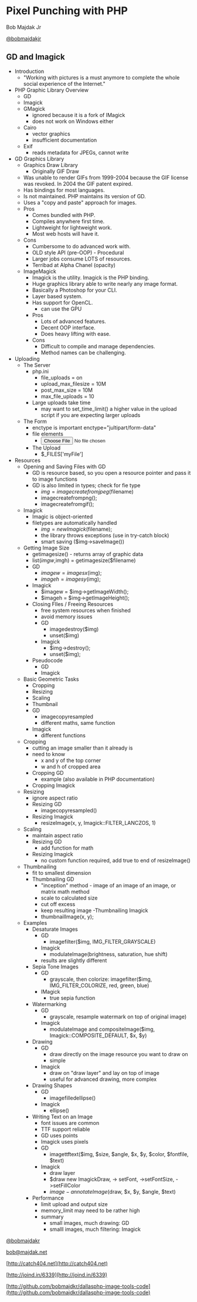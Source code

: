 # Pixel Punching with PHP

Bob Majdak Jr

[@bobmajdakjr](http://twitter.com/bobmajdakjr)

## GD and Imagick

- Introduction
	- "Working with pictures is a must anymore to complete the whole social experience of the Internet."
- PHP Graphic Library Overview
	- GD
	- Imagick
	- GMagick
		- ignored because it is a fork of IMagick
		- does not work on Windows either
	- Cairo
		- vector graphics
		- insufficient documentation
	- Exif
		- reads metadata for JPEGs, cannot write
- GD Graphics Library
	- Graphics Draw Library
		- Originally GIF Draw
	- Was unable to render GIFs from 1999-2004 because the GIF license was revoked. In 2004 the GIF patent expired.
	- Has bindings for most languages.
	- Is not maintained. PHP maintains its version of GD.
	- Uses a "copy and paste" approach for images.
	- Pros
		- Comes bundled with PHP.
		- Compiles anywhere first time.
		- Lightweight for lightweight work.
		- Most web hosts will have it.
	- Cons
		- Cumbersome to do advanced work with.
		- OLD style API (pre-OOP) - Procedural
		- Larger jobs consume LOTS of resources.
		- Terribad at Alpha Chanel (opacity)
	- ImageMagick
		- Imagick is the utility. Imagick is the PHP binding.
		- Huge graphics library able to write nearly any image format.
		- Basically a Photoshop for your CLI.
		- Layer based system.
		- Has support for OpenCL.
			- can use the GPU
		- Pros
			- Lots of advanced features.
			- Decent OOP interface.
			- Does heavy lifting with ease.
		- Cons
			- Difficult to compile and manage dependencies.
			- Method names can be challenging.
- Uploading
	- The Server
		- php.ini
			- file_uploads = on
			- upload_max_filesize = 10M
			- post_max_size = 10M
			- max_file_uploads = 10
		- Large uploads take time
			- may want to set_time_limit() a higher value in the upload script if you are expecting larger uploads
	- The Form
		- enctype is important
			enctype="jultipart/form-data"
		- file elements
			- <input type="file" name="myFile">
		- The Upload
			- $_FILES['myFile']
- Resources
	- Opening and Saving Files with GD
		- GD is resource based, so you open a resource pointer and pass it to image functions
		- GD is also limited in types; check for fie type
			- $img = imagecreatefromjpeg($filename)
			- imagecreatefrompng();
			- imagecreatefromgif();
	- Imagick
		- Imagic is object-oriented
		- filetypes are automatically handled
			- $img = new Imagick($filename);
			- the library throws exceptions (use in try-catch block)
			- smart saving ($img->saveImage())
	- Getting Image Size
		- getimagesize() - returns array of graphic data
		- list($imgw,$imgh) = getimagesize($filename)
		- GD
			- $imagew = imagesx($img);
			- $imageh = imagesy($img);
		- Imagick
			- $imagew = $img->getImageWidth();
			- $imageh =  $img->getImageHeight();
		- Closing FIles / Freeing Resources
			- free system resources when finished
			- avoid memory issues
			- GD
				- imagedestroy($img)
				- unset($img)
			- Imagick
				- $img->destroy();
				- unset($img);
		- Pseudocode
			- GD
			- Imagick
	- Basic Geometric Tasks
		- Cropping
		- Resizing
		- Scaling
		- Thumbnail
		- GD
			- imagecopyresampled
			- different maths, same function
		- Imagick
			- different functions
	- Cropping
		- cutting an image smaller than it already is
		- need to know
			- x and y of the top corner
			- w and h of cropped area
		- Cropping GD
			- example (also available in PHP documentation)
		- Cropping Imagick
	- Resizing
		- ignore aspect ratio
		- Resizing GD
			- imagecopyresampled()
		- Resizing Imagick
			- resizeImage(x, y, Imagick::FILTER_LANCZOS, 1)
	- Scaling
		- maintain aspect ratio
		- Resizing GD
			- add function for math
		- Resizing Imagick
			- no custom function required, add true to end of resizeImage()
	- Thumbnailing
		- fit to smallest dimension
		- Thumbnailing GD
			- "inception" method - image of an image of an image, or matrix math method
			- scale to calculated size
			- cut off excess
			- keep resulting image
		-Thumbnailing Imagick
			- thumbnailImage(x, y);
	- Examples
		- Desaturate Images
			- GD
				- imagefilter($img, IMG_FILTER_GRAYSCALE)
			- Imagick
				- modulateImage(brightness, saturation, hue shift)
			- results are slightly different
		- Sepia Tone Images
			- GD
				- grayscale, then colorize: imagefilter($img, IMG_FILTER_COLORIZE, red, green, blue)
			- IMagick
				- true sepia function
		- Watermarking
			- GD
				- grayscale, resample watermark on top of original image)
			- Imagick
				- modulateImage and compositeImage($img, Imagick::COMPOSITE_DEFAULT, $x, $y)
		- Drawing
			- GD
				- draw directly on the image resource you want to draw on
				- simple
			- Imagick
				- draw on "draw layer" and lay on top of image
				- useful for advanced drawing, more complex
		- Drawing Shapes
			- GD
				- imagefilledellipse()
			- Imagick
				- ellipse()
		- Writing Text on an Image
			- font issues are common
			- TTF support reliable
			- GD uses points
			- Imagick uses pixels
			- GD
				- imagettftext($img, $size, $angle, $x, $y, $color, $fontfile, $text)
			- Imagick
				- draw layer
				- $draw  new ImagickDraw, -> setFont, ->setFontSize, ->setFillColor
				- $image-annotateImage($draw, $x, $y, $angle, $text)
		- Performance
			- limit upload and output size
			- memory_limit may need to be rather high
			- summary
				- small images, much drawing: GD
				- smalll images, much filtering: Imagick

[@bobmajdakr](http://twitter.com/bobmajdakjr)

[bob@majdak.net](mailto:bob@majdak.net)

[http://catch404.net](http://catch404.net)

[http://joind.in/6339](http://joind.in/6339)

[http://github.com/bobmajdkr/dallasphp-image-tools-code](http://github.com/bobmajdkr/dallasphp-image-tools-code)
